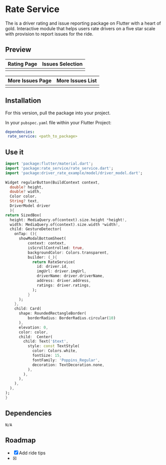 
# Rate Service

The is a driver rating and issue reporting package on Flutter with a heart of gold. Interactive module that helps users rate drivers on a five star scale with provision to report issues for the ride.

## Preview

| Rating Page | Issues Selection |
| :--------------: | :---------------------: |
|          |         |

| More Issues Page | More Issues List |
| :--------------: | :---------------------: |
|          |         |

## Installation

For this version, pull the package into your project.

In your `pubspec.yaml` file within your Flutter Project:

```yaml
dependencies:
 rate_service: <path_to_package>
```

## Use it

```dart
import 'package:flutter/material.dart';
import 'package:rate_service/rate_service.dart';
import 'package:driver_rate_example/model/driver_model.dart';
 
Widget regularButton(BuildContext context,
  double? height,
  double? width,
  Color color,
  String? text,
  DriverModel driver
  ){
return SizedBox(
  height: MediaQuery.of(context).size.height *height!,
  width: MediaQuery.of(context).size.width *width!,
  child: GestureDetector(
    onTap: (){
      showModalBottomSheet(
          context: context,
          isScrollControlled: true,
          backgroundColor: Colors.transparent,
          builder: (_){
            return RateService(
              id: driver.id,
              imgUrl: driver.imgUrl,
              driverName: driver.driverName,
              address: driver.address,
              ratings: driver.ratings,
            );
          }
      );
    },
    child: Card(
      shape: RoundedRectangleBorder(
          borderRadius: BorderRadius.circular(10)
      ),
      elevation: 0,
      color: color,
      child:  Center(
        child: Text('$text',
          style: const TextStyle(
            color: Colors.white,
            fontSize: 15,
            fontFamily: 'Poppins_Regular',
            decoration: TextDecoration.none,
          ),
        ),
      ),
    ),
  ),
);
}
```

## Dependencies
```
N/A
```

## Roadmap

- [x] Add ride tips
- [x]
 
 
 

